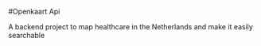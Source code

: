 #Openkaart Api

A backend project to map healthcare in the Netherlands and make it easily
searchable
